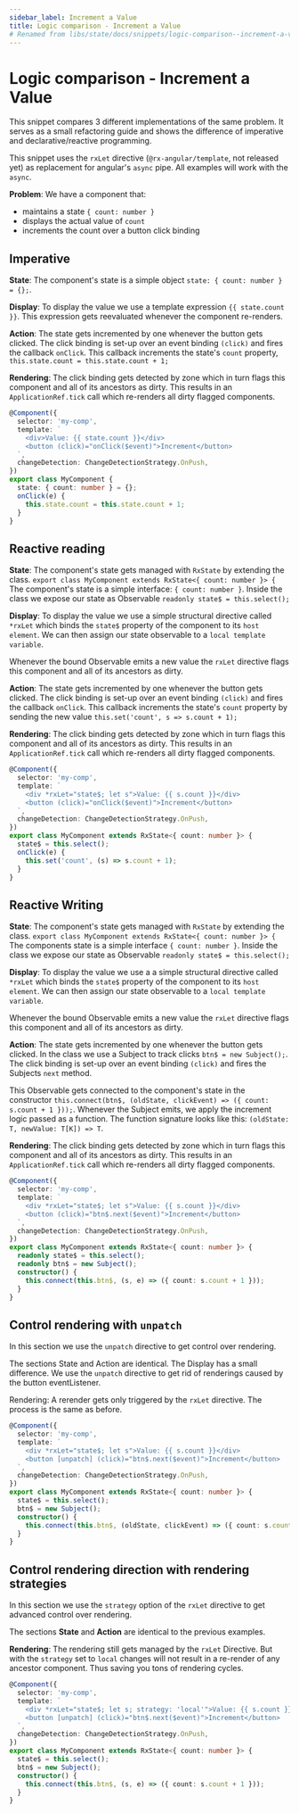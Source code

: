 ```yaml
---
sidebar_label: Increment a Value
title: Logic comparison - Increment a Value
# Renamed from libs/state/docs/snippets/logic-comparison--increment-a-value.md
---
```


# Logic comparison - Increment a Value

This snippet compares 3 different implementations of the same problem.
It serves as a small refactoring guide
and shows the difference of imperative and declarative/reactive programming.

This snippet uses the `rxLet` directive (`@rx-angular/template`, not released yet) as replacement for angular's `async` pipe.
All examples will work with the `async`.

**Problem**:
We have a component that:

- maintains a state `{ count: number }`
- displays the actual value of `count`
- increments the count over a button click binding

## Imperative

**State**:
The component's state is a simple object `state: { count: number } = {};`.

**Display**:
To display the value we use a template expression `{{ state.count }}`.
This expression gets reevaluated whenever the component re-renders.

**Action**:
The state gets incremented by one whenever the button gets clicked.
The click binding is set-up over an event binding `(click)` and fires the callback `onClick`.
This callback increments the state's `count` property, `this.state.count = this.state.count + 1;`

**Rendering**:
The click binding gets detected by zone which in turn flags this component and all of its ancestors as dirty.
This results in an `ApplicationRef.tick` call which re-renders all dirty flagged components.

```typescript
@Component({
  selector: 'my-comp',
  template: `
    <div>Value: {{ state.count }}</div>
    <button (click)="onClick($event)">Increment</button>
  `,
  changeDetection: ChangeDetectionStrategy.OnPush,
})
export class MyComponent {
  state: { count: number } = {};
  onClick(e) {
    this.state.count = this.state.count + 1;
  }
}
```

## Reactive reading

**State**:
The component's state gets managed with `RxState` by extending the class. `export class MyComponent extends RxState<{ count: number }> {`
The component's state is a simple interface: `{ count: number }`.
Inside the class we expose our state as Observable `readonly state$ = this.select();`

**Display**:
To display the value we use a simple structural directive called `*rxLet` which binds the `state$` property of the component to its `host element`. We can then assign our state observable to a `local template variable`.

Whenever the bound Observable emits a new value the `rxLet` directive flags this component and all of its ancestors as dirty.

**Action**:
The state gets incremented by one whenever the button gets clicked.
The click binding is set-up over an event binding `(click)` and fires the callback `onClick`.
This callback increments the state's `count` property by sending the new value `this.set('count', s => s.count + 1);`

**Rendering**:
The click binding gets detected by zone which in turn flags this component and all of its ancestors as dirty.
This results in an `ApplicationRef.tick` call which re-renders all dirty flagged components.

```typescript
@Component({
  selector: 'my-comp',
  template: `
    <div *rxLet="state$; let s">Value: {{ s.count }}</div>
    <button (click)="onClick($event)">Increment</button>
  `,
  changeDetection: ChangeDetectionStrategy.OnPush,
})
export class MyComponent extends RxState<{ count: number }> {
  state$ = this.select();
  onClick(e) {
    this.set('count', (s) => s.count + 1);
  }
}
```

## Reactive Writing

**State**:
The component's state gets managed with `RxState` by extending the class. `export class MyComponent extends RxState<{ count: number }> {`
The components state is a simple interface `{ count: number }`.
Inside the class we expose our state as Observable `readonly state$ = this.select();`

**Display**:
To display the value we use a a simple structural directive called `*rxLet` which binds the `state$` property of the component to its `host element`. We can then assign our state observable to a `local template variable`.

Whenever the bound Observable emits a new value the `rxLet` directive flags this component and all of its ancestors as dirty.

**Action**:
The state gets incremented by one whenever the button gets clicked.
In the class we use a Subject to track clicks `btn$ = new Subject();`.
The click binding is set-up over an event binding `(click)` and fires the Subjects `next` method.

This Observable gets connected to the component's state in the constructor `this.connect(btn$, (oldState, clickEvent) => ({ count: s.count + 1 }));`.
Whenever the Subject emits, we apply the increment logic passed as a function.
The function signature looks like this: `(oldState: T, newValue: T[K]) => T`.

**Rendering**:
The click binding gets detected by zone which in turn flags this component and all of its ancestors as dirty.
This results in an `ApplicationRef.tick` call which re-renders all dirty flagged components.

```typescript
@Component({
  selector: 'my-comp',
  template: `
    <div *rxLet="state$; let s">Value: {{ s.count }}</div>
    <button (click)="btn$.next($event)">Increment</button>
  `,
  changeDetection: ChangeDetectionStrategy.OnPush,
})
export class MyComponent extends RxState<{ count: number }> {
  readonly state$ = this.select();
  readonly btn$ = new Subject();
  constructor() {
    this.connect(this.btn$, (s, e) => ({ count: s.count + 1 }));
  }
}
```

## Control rendering with `unpatch`

In this section we use the `unpatch` directive to get control over rendering.

The sections State and Action are identical.
The Display has a small difference. We use the `unpatch` directive to get rid of renderings caused by the button eventListener.

Rendering:
A rerender gets only triggered by the `rxLet` directive. The process is the same as before.

```typescript
@Component({
  selector: 'my-comp',
  template: `
    <div *rxLet="state$; let s">Value: {{ s.count }}</div>
    <button [unpatch] (click)="btn$.next($event)">Increment</button>
  `,
  changeDetection: ChangeDetectionStrategy.OnPush,
})
export class MyComponent extends RxState<{ count: number }> {
  state$ = this.select();
  btn$ = new Subject();
  constructor() {
    this.connect(this.btn$, (oldState, clickEvent) => ({ count: s.count + 1 }));
  }
}
```

## Control rendering direction with rendering strategies

In this section we use the `strategy` option of the `rxLet` directive to get advanced control over rendering.

The sections **State** and **Action** are identical to the previous examples.

**Rendering**:
The rendering still gets managed by the `rxLet` Directive. But with the `strategy` set to `local` changes will not result in a re-render of any ancestor component. Thus saving you tons of rendering cycles.

```typescript
@Component({
  selector: 'my-comp',
  template: `
    <div *rxLet="state$; let s; strategy: 'local'">Value: {{ s.count }}</div>
    <button [unpatch] (click)="btn$.next($event)">Increment</button>
  `,
  changeDetection: ChangeDetectionStrategy.OnPush,
})
export class MyComponent extends RxState<{ count: number }> {
  state$ = this.select();
  btn$ = new Subject();
  constructor() {
    this.connect(this.btn$, (s, e) => ({ count: s.count + 1 }));
  }
}
```
